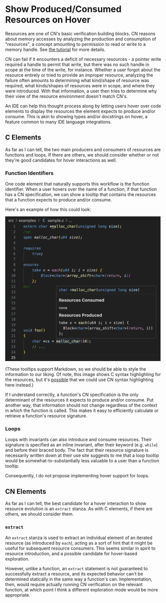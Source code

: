 # Show Produced/Consumed Resources on Hover

Resources are one of CN's basic verification building blocks. CN reasons about
memory accesses by analyzing the production and consumption of "resources", a
concept amounting to permission to read or write to a memory handle. See [the
tutorial](https://rems-project.github.io/cn-tutorial/#_pointers_and_simple_ownership)
for more details.

CN can fail if it encounters a deficit of necessary resources - a pointer write
required a handle to permit that write, but there was no such handle in scope at
the time of the write, for instance. Whether a user forgot about the resource
entirely or tried to provide an improper resource, analyzing the failure often
amounts to determining what kind/shape of resource was required, what
kinds/shapes of resources were in scope, and where they were introduced. With
that information, a user then tries to determine why their view of the resource
environment doesn't match CN's.

An IDE can help this thought process along by letting users hover over code
elements to display the resources the element expects to produce and/or consume.
This is akin to showing types and/or docstrings on hover, a feature common to
many IDE language integrations.


## C Elements

As far as I can tell, the two main producers and consumers of resources are
functions and loops. If there are others, we should consider whether or not
they're good candidates for hover interactions as well.

### Function Identifiers

One code element that naturally supports this workflow is the function
identifier. When a user hovers over the name of a function, if that function has
a CN specification, we can show a tooltip that contains the resources that a
function expects to produce and/or consume.

Here's an example of how this could look:

<img src="./0001-resource-hover/fn-id-hover.png" width="500">

(These tooltips support Markdown, so we should be able to style the information
to our liking. Of note, this image shows C syntax highlighting for the
resources, but it's
[possible](https://stackoverflow.com/questions/75903579/how-to-add-custom-language-syntax-highlighter-to-markdown-code-block-in-vscode)
that we could use CN syntax highlighting here instead.)

If I understand correctly, a function's CN specification is the only determinant
of the resources it expects to produce and/or consume. Put another way, that
information should not change regardless of the context in which the function is
called. This makes it easy to efficiently calculate or retrieve a function's
resource signature.


### Loops

Loops with invariants can also introduce and consume resources. Their signature
is specified as an inline invariant, after their keyword (e.g. `while`) and
before their braced body. The fact that their resource signature is necessarily
written down at their use site suggests to me that a loop tooltip would be
somewhat-to-substantially less valuable to a user than a function tooltip.

Consequently, I do not propose implementing hover support for loops.


## CN Elements

As far as I can tell, the best candidate for a hover interaction to show
resource evolution is an `extract` stanza. As with C elements, if there are
others, we should consider them.

### `extract`

An `extract` stanza is used to extract an individual element of an iterated
resource (as introduced by `each`), acting as a sort of hint that it might be
useful for subsequent resource consumers. This seems similar in spirit to
resource introduction, and a possible candidate for hover-based exploration.

However, unlike a function, an `extract` statement is not guaranteed to
successfully extract a resource, and its expected behavior can't be determined
statically in the same way a function's can. Implementation, then, would require
actually running CN verification on the relevant function, at which point I
think a different exploration mode would be more appropriate.

